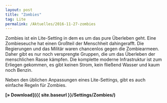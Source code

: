 ```yaml
---
layout: post
title: "Zombies"
tag: Lite
permalink: /Aktuelles/2016-11-27-zombies
---
```


Zombies ist ein Lite-Setting in dem es um das pure Überleben geht. Eine Zombieseuche hat einen Großteil der Menschheit dahingerafft. Die Regierungen und das Militär waren chancenlos gegen die Zombiearmeen. Daher gibt es nur noch versprengte Gruppen, die um das Überleben der menschlichen Rasse kämpfen. Die komplette moderne Infrastruktur ist zum Erliegen gekommen, es gibt keinen Strom, kein fließend Wasser und kaum noch Benzin.

Neben den üblichen Anpassungen eines Lite-Settings, gibt es auch einfache Regeln für Zombies.

**[&raquo; Download]({{ site.baseurl }}/Settings/Zombies/)**


